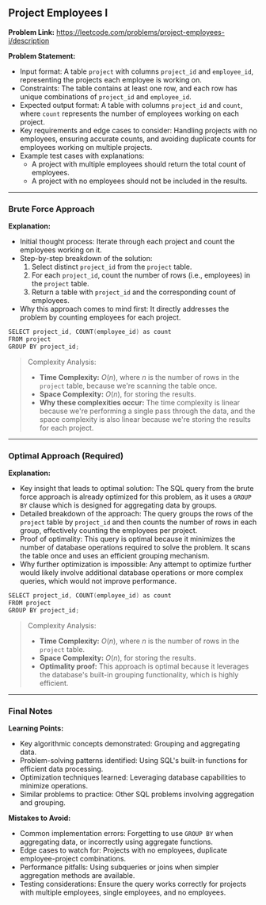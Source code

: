 ## Project Employees I
**Problem Link:** https://leetcode.com/problems/project-employees-i/description

**Problem Statement:**
- Input format: A table `project` with columns `project_id` and `employee_id`, representing the projects each employee is working on.
- Constraints: The table contains at least one row, and each row has unique combinations of `project_id` and `employee_id`.
- Expected output format: A table with columns `project_id` and `count`, where `count` represents the number of employees working on each project.
- Key requirements and edge cases to consider: Handling projects with no employees, ensuring accurate counts, and avoiding duplicate counts for employees working on multiple projects.
- Example test cases with explanations:
  - A project with multiple employees should return the total count of employees.
  - A project with no employees should not be included in the results.

---

### Brute Force Approach
**Explanation:**
- Initial thought process: Iterate through each project and count the employees working on it.
- Step-by-step breakdown of the solution:
  1. Select distinct `project_id` from the `project` table.
  2. For each `project_id`, count the number of rows (i.e., employees) in the `project` table.
  3. Return a table with `project_id` and the corresponding count of employees.
- Why this approach comes to mind first: It directly addresses the problem by counting employees for each project.

```cpp
SELECT project_id, COUNT(employee_id) as count
FROM project
GROUP BY project_id;
```

> Complexity Analysis:
> - **Time Complexity:** $O(n)$, where $n$ is the number of rows in the `project` table, because we're scanning the table once.
> - **Space Complexity:** $O(n)$, for storing the results.
> - **Why these complexities occur:** The time complexity is linear because we're performing a single pass through the data, and the space complexity is also linear because we're storing the results for each project.

---

### Optimal Approach (Required)
**Explanation:**
- Key insight that leads to optimal solution: The SQL query from the brute force approach is already optimized for this problem, as it uses a `GROUP BY` clause which is designed for aggregating data by groups.
- Detailed breakdown of the approach: The query groups the rows of the `project` table by `project_id` and then counts the number of rows in each group, effectively counting the employees per project.
- Proof of optimality: This query is optimal because it minimizes the number of database operations required to solve the problem. It scans the table once and uses an efficient grouping mechanism.
- Why further optimization is impossible: Any attempt to optimize further would likely involve additional database operations or more complex queries, which would not improve performance.

```cpp
SELECT project_id, COUNT(employee_id) as count
FROM project
GROUP BY project_id;
```

> Complexity Analysis:
> - **Time Complexity:** $O(n)$, where $n$ is the number of rows in the `project` table.
> - **Space Complexity:** $O(n)$, for storing the results.
> - **Optimality proof:** This approach is optimal because it leverages the database's built-in grouping functionality, which is highly efficient.

---

### Final Notes
**Learning Points:**
- Key algorithmic concepts demonstrated: Grouping and aggregating data.
- Problem-solving patterns identified: Using SQL's built-in functions for efficient data processing.
- Optimization techniques learned: Leveraging database capabilities to minimize operations.
- Similar problems to practice: Other SQL problems involving aggregation and grouping.

**Mistakes to Avoid:**
- Common implementation errors: Forgetting to use `GROUP BY` when aggregating data, or incorrectly using aggregate functions.
- Edge cases to watch for: Projects with no employees, duplicate employee-project combinations.
- Performance pitfalls: Using subqueries or joins when simpler aggregation methods are available.
- Testing considerations: Ensure the query works correctly for projects with multiple employees, single employees, and no employees.